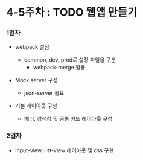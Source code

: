 # 4-5주차 : TODO 웹앱 만들기

### 1일차
* webpack 설정
  * common, dev, prod로 설정 파일을 구분
    * webpack-merge 활용

* Mock server 구성
  * json-server 활요

* 기본 레이아웃 구성
  * 헤더, 검색창 및 공통 카드 레이아웃 구성


### 2일차
* input-view, list-view 레이아웃 및 css 구현

